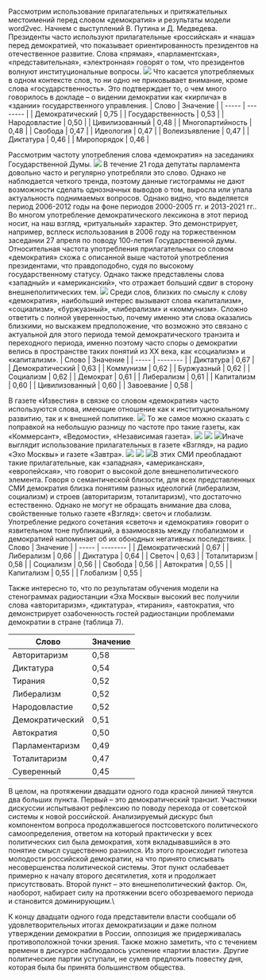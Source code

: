 Рассмотрим использование прилагательных и притяжательных местоимений перед словом «демократия» и результаты модели word2vec. Начнем с выступлений В. Путина и Д. Медведева. Президенты часто используют прилагательные «российская» и «наша» перед демократией, что показывает ориентированность президентов на отечественное развитие. Слова «прямая», «парламентская», «представительная», «электронная» говорят о том, что президентов волнуют институциональные вопросы. ![](https://github.com/alexkobz/diplom/blob/main/texts/president/president_adj.png) Что касается употребляемых в одном контексте слов, то ни одно не приковывает внимание, кроме слова «государственность». Это подтверждает то, о чем много говорилось в докладе – о видении демократии как «кирпича» в «здании» государственного управления.
| Слово | Значение |
| ----- | -------- |
| Демократический |	0,75 |
| Государственность | 0,53 |
| Народовластие | 0,50 |
| Цивилизованный | 0,48 |
| Многопартийность | 0,48 |
| Свобода |	0,47 |
| Идеология | 0,47 |
| Волеизъявление | 0,47 |
| Диктатура | 0,46 |
| Миропорядок |	0,46 |

Рассмотрим частоту употребления слова «демократия» на заседаниях Государственной Думы. ![](https://github.com/alexkobz/diplom/blob/main/texts/gosduma/%D0%9A%D0%BE%D0%BB%D0%B8%D1%87%D0%B5%D1%81%D1%82%D0%B2%D0%BE%20%D1%83%D0%BF%D0%BE%D0%BC%D0%B8%D0%BD%D0%B0%D0%BD%D0%B8%D0%B8%CC%86%20%D1%81%D0%BB%D0%BE%D0%B2%D0%B0%20%D0%B4%D0%B5%D0%BC%D0%BE%D0%BA%D1%80%D0%B0%D1%82%D0%B8%D1%8F%20%D0%93%D0%94.png) В течение 21 года депутаты парламента довольно часто и регулярно употребляли это слово. Однако не наблюдается четкого тренда, поэтому данные гистограммы не дают возможности сделать однозначных выводов о том, выросла или упала актуальность поднимаемых вопросов. Однако видно, что выделяется период 2006-2012 годы на фоне периодов 2000-2005 гг. и 2013-2021 гг.. Во многом употребление демократического лексикона в этот период носит, на наш взгляд, «ритуальный» характер. Это демонстрирует, например, всплеск использования в 2006 году на торжественном заседании 27 апреля по поводу 100-летия Государственной думы.  Относительная частота употребления прилагательных со словом «демократия» схожа с описанной выше частотой употребления президентами, что правдоподобно, судя по высокому государственному статусу. Однако также представлены слова «западный» и «американский», что отражает больший сдвиг в сторону внешнеполитических тем. ![](https://github.com/alexkobz/diplom/blob/main/texts/gosduma/gosduma_adj.png) Среди слов, близких по смыслу к слову «демократия», наибольший интерес вызывают слова «капитализм», «социализм», «буржуазный», «либерализм» и «коммунизм». Сложно ответить с полной уверенностью, почему именно эти слова оказались близкими, но выскажем предположение, что возможно это связано с актуальной для этого периода темой демократического транзита и переходного периода, именно поэтому часто споры о демократии велись в пространстве таких понятий из XX века, как «социализм» и «капитализм».
| Слово | Значение |
| ----- | -------- |
| Диктатура | 0,67 |
| Демократический | 0,63 |
| Коммунизм | 0,62 |
| Буржуазный | 0,62 |
| Социализм | 0,62 |
| Демократ | 0,61 |
| Либерализм | 0,61 |
| Капитализм | 0,60 |
| Цивилизованный | 0,60 |
| Завоевание | 0,58 |
                  
В газете «Известия» в связке со словом «демократия» часто используются слова, имеющие отношение как к институциональному развитию, так и к внешней политике. ![](https://github.com/alexkobz/diplom/blob/main/texts/izvestia/izvestia_adj.png) То же самое можно сказать с поправкой на небольшую разницу по частоте про такие газеты, как «Коммерсант», «Ведомости», «Независимая газета». ![](https://github.com/alexkobz/diplom/blob/main/texts/kommersant/kommersant_adj.png) ![](https://github.com/alexkobz/diplom/blob/main/texts/vedomosti/vedomosti_adj.png) ![](https://github.com/alexkobz/diplom/blob/main/texts/ng/ng_adj.png)Иначе выглядит использование прилагательных в газете «Взгляд», на радио «Эхо Москвы» и газете «Завтра». ![](https://github.com/alexkobz/diplom/blob/main/texts/vzglyad/vzglyad_adj.png) ![](https://github.com/alexkobz/diplom/blob/main/texts/echo/echo_adj.png) ![](https://github.com/alexkobz/diplom/blob/main/texts/zavtra/zavtra_adj.png)В этих СМИ преобладают такие прилагательные, как «западная», «американская», «европейская», что говорит о высокой доле внешнеполитического элемента. Говоря о семантической близости, для всех представленных СМИ демократия близка понятиям разных идеологий (либерализм, социализм) и строев (авторитаризм, тоталитаризм), что достаточно естественно. Однако не могут не обращать внимание два слова, свойственные только газете «Взгляд»: светоч и глобализм. Употребление редкого сочетания «светоч» и «демократия» говорит о язвительном тоне публикаций, а взаимосвязь между глобализмом и демократией напоминает об их обоюдных негативных последствиях. 
| Слово | Значение |
| ----- | -------- |
| Демократический |	0,67 |
| Либерализм | 0,66 |
| Диктатура | 0,64 | 
| Светоч | 0,63 |
| Тоталитаризм | 0,58 |
| Социализм | 0,56 |
| Свобода | 0,56 | 
| Автократия | 0,55 | 
| Капитализм | 0,55 |
| Глобализм | 0,55 | 

Также интересно то, что по результатам обучения модели на стенограммах радиостанции «Эха Москвы» высокий вес получили слова «авторитаризм», «диктатура», «тирания», «автократия, что демонстрирует озабоченность гостей радиостанции проблемами демократии в стране (таблица 7).

| Слово | Значение |
| ----- | -------- |
| Авторитаризм | 0,58 |
| Диктатура | 0,54 |
| Тирания | 0,52 |
| Либерализм | 0,52 |
| Народовластие | 0,52 |
| Демократический | 0,51 | 
| Автократия | 0,50 |
| Парламентаризм | 0,49 |
| Тоталитаризм | 0,47 | 
| Суверенный | 0,45 |      

В целом, на протяжении двадцати одного года красной линией тянутся два больших пункта. Первый – это демократический транзит. Участники дискуссии испытывают рефлексию по поводу перехода от советской системы к новой российской. Анализируемый дискурс был компонентом вопроса продолжавшегося постсоветского политического самоопределения, ответом на который практически у всех политических сил была демократия, хотя вкладывавшийся в это понятие смысл существенно разнился. Из этого происходит гипотеза молодости российской демократии, на что принято списывать несовершенства политической системы. Этот пункт ослабевает примерно к началу второго десятилетия, хотя и продолжает присутствовать. Второй пункт – это внешнеполитический фактор. Он, наоборот, набирает силу на протяжении всего обозреваемого периода и становится доминирующим.\

К концу двадцати одного года представители власти сообщали об удовлетворительных итогах демократизации и даже полном утверждении демократии в России, оппозиция же придерживалась противоположной точки зрения. Также можно заметить, что с течением времени в дискурсе наблюдалось усиление «партии власти». Другие политические партии уступали, не сумев предложить повестку дня, которая была бы принята большинством общества. 

